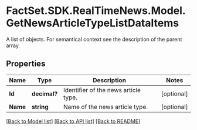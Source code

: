 # FactSet.SDK.RealTimeNews.Model.GetNewsArticleTypeListDataItems
A list of objects. For semantical context see the description of the parent array.

## Properties

Name | Type | Description | Notes
------------ | ------------- | ------------- | -------------
**Id** | **decimal?** | Identifier of the news article type. | [optional] 
**Name** | **string** | Name of the news article type. | [optional] 

[[Back to Model list]](../README.md#documentation-for-models) [[Back to API list]](../README.md#documentation-for-api-endpoints) [[Back to README]](../README.md)

